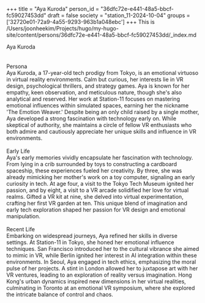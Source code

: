 +++
title = "Aya Kuroda"
person_id = "36dfc72e-e441-48a5-bbcf-fc59027453dd"
draft = false
society = "station_11-2024-10-04"
groups = ['32720e01-72a9-4a55-9293-963b1a048ebc']
+++
This is /Users/joonheekim/Projects/hugo/my-hugo-site/content/persons/36dfc72e-e441-48a5-bbcf-fc59027453dd/_index.md

<div class="h1_right">Aya Kuroda</div><br>
<br>
<div class="h2">Persona</div><div class="plain">Aya Kuroda, a 17-year-old tech prodigy from Tokyo, is an emotional virtuoso in virtual reality environments. Calm but curious, her interests lie in VR design, psychological thrillers, and strategy games. Aya is known for her empathy, keen observation, and meticulous nature, though she's also analytical and reserved. Her work at Station-11 focuses on mastering emotional influences within simulated spaces, earning her the nickname 'The Emotion Weaver.' Despite being an only child raised by a single mother, Aya developed a strong fascination with technology early on. While skeptical of authority, she maintains a circle of fellow VR enthusiasts who both admire and cautiously appreciate her unique skills and influence in VR environments.</div><br>
<div class="h2">Early Life</div><div class="plain">Aya's early memories vividly encapsulate her fascination with technology. From lying in a crib surrounded by toys to constructing a cardboard spaceship, these experiences fueled her creativity. By three, she was already mimicking her mother's work on a toy computer, signaling an early curiosity in tech. At age four, a visit to the Tokyo Tech Museum ignited her passion, and by eight, a visit to a VR arcade solidified her love for virtual realms. Gifted a VR kit at nine, she delved into virtual experimentation, crafting her first VR garden at ten. This unique blend of imagination and early tech exploration shaped her passion for VR design and emotional manipulation.</div><br>
<div class="h2">Recent Life</div><div class="plain">Embarking on widespread journeys, Aya refined her skills in diverse settings. At Station-11 in Tokyo, she honed her emotional influence techniques. San Francisco introduced her to the cultural vibrance she aimed to mimic in VR, while Berlin ignited her interest in AI integration within these environments. In Seoul, Aya engaged in tech ethics, emphasizing the moral pulse of her projects. A stint in London allowed her to juxtapose art with her VR ventures, leading to an exploration of reality versus imagination. Hong Kong's urban dynamics inspired new dimensions in her virtual realities, culminating in Toronto at an emotional VR symposium, where she explored the intricate balance of control and chaos.</div><br>
